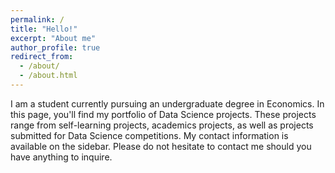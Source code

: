 ```yaml
---
permalink: /
title: "Hello!"
excerpt: "About me"
author_profile: true
redirect_from: 
  - /about/
  - /about.html
---
```


I am a student currently pursuing an undergraduate degree in Economics. In this page, you'll find my portfolio of Data Science projects. These projects range from self-learning projects, academics projects, as well as projects submitted for Data Science competitions. My contact information is available on the sidebar. Please do not hesitate to contact me should you have anything to inquire.


